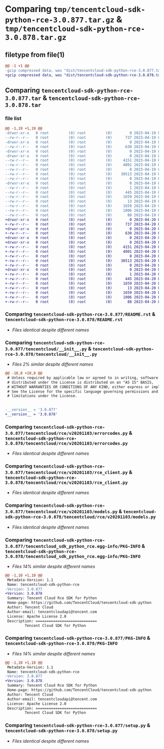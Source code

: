 # Comparing `tmp/tencentcloud-sdk-python-rce-3.0.877.tar.gz` & `tmp/tencentcloud-sdk-python-rce-3.0.878.tar.gz`

## filetype from file(1)

```diff
@@ -1 +1 @@
-gzip compressed data, was "dist/tencentcloud-sdk-python-rce-3.0.877.tar", last modified: Wed Apr 19 09:26:31 2023, max compression
+gzip compressed data, was "dist/tencentcloud-sdk-python-rce-3.0.878.tar", last modified: Thu Apr 20 00:39:48 2023, max compression
```

## Comparing `tencentcloud-sdk-python-rce-3.0.877.tar` & `tencentcloud-sdk-python-rce-3.0.878.tar`

### file list

```diff
@@ -1,19 +1,19 @@
-drwxr-xr-x   0 root         (0) root         (0)        0 2023-04-19 09:26:31.000000 tencentcloud-sdk-python-rce-3.0.877/
--rw-r--r--   0 root         (0) root         (0)      737 2023-04-19 09:26:31.000000 tencentcloud-sdk-python-rce-3.0.877/README.rst
-drwxr-xr-x   0 root         (0) root         (0)        0 2023-04-19 09:26:31.000000 tencentcloud-sdk-python-rce-3.0.877/tencentcloud/
--rw-r--r--   0 root         (0) root         (0)      630 2023-04-19 09:26:31.000000 tencentcloud-sdk-python-rce-3.0.877/tencentcloud/__init__.py
-drwxr-xr-x   0 root         (0) root         (0)        0 2023-04-19 09:26:31.000000 tencentcloud-sdk-python-rce-3.0.877/tencentcloud/rce/
-drwxr-xr-x   0 root         (0) root         (0)        0 2023-04-19 09:26:31.000000 tencentcloud-sdk-python-rce-3.0.877/tencentcloud/rce/v20201103/
--rw-r--r--   0 root         (0) root         (0)     4151 2023-04-19 09:26:31.000000 tencentcloud-sdk-python-rce-3.0.877/tencentcloud/rce/v20201103/errorcodes.py
--rw-r--r--   0 root         (0) root         (0)     4001 2023-04-19 09:26:31.000000 tencentcloud-sdk-python-rce-3.0.877/tencentcloud/rce/v20201103/rce_client.py
--rw-r--r--   0 root         (0) root         (0)        0 2023-04-19 09:26:31.000000 tencentcloud-sdk-python-rce-3.0.877/tencentcloud/rce/v20201103/__init__.py
--rw-r--r--   0 root         (0) root         (0)    30513 2023-04-19 09:26:31.000000 tencentcloud-sdk-python-rce-3.0.877/tencentcloud/rce/v20201103/models.py
--rw-r--r--   0 root         (0) root         (0)        0 2023-04-19 09:26:31.000000 tencentcloud-sdk-python-rce-3.0.877/tencentcloud/rce/__init__.py
-drwxr-xr-x   0 root         (0) root         (0)        0 2023-04-19 09:26:31.000000 tencentcloud-sdk-python-rce-3.0.877/tencentcloud_sdk_python_rce.egg-info/
--rw-r--r--   0 root         (0) root         (0)        1 2023-04-19 09:26:31.000000 tencentcloud-sdk-python-rce-3.0.877/tencentcloud_sdk_python_rce.egg-info/dependency_links.txt
--rw-r--r--   0 root         (0) root         (0)      445 2023-04-19 09:26:31.000000 tencentcloud-sdk-python-rce-3.0.877/tencentcloud_sdk_python_rce.egg-info/SOURCES.txt
--rw-r--r--   0 root         (0) root         (0)     1659 2023-04-19 09:26:31.000000 tencentcloud-sdk-python-rce-3.0.877/tencentcloud_sdk_python_rce.egg-info/PKG-INFO
--rw-r--r--   0 root         (0) root         (0)       13 2023-04-19 09:26:31.000000 tencentcloud-sdk-python-rce-3.0.877/tencentcloud_sdk_python_rce.egg-info/top_level.txt
--rw-r--r--   0 root         (0) root         (0)     1659 2023-04-19 09:26:31.000000 tencentcloud-sdk-python-rce-3.0.877/PKG-INFO
--rw-r--r--   0 root         (0) root         (0)     1006 2023-04-19 09:26:31.000000 tencentcloud-sdk-python-rce-3.0.877/setup.py
--rw-r--r--   0 root         (0) root         (0)       88 2023-04-19 09:26:31.000000 tencentcloud-sdk-python-rce-3.0.877/setup.cfg
+drwxr-xr-x   0 root         (0) root         (0)        0 2023-04-20 00:39:48.000000 tencentcloud-sdk-python-rce-3.0.878/
+-rw-r--r--   0 root         (0) root         (0)      737 2023-04-20 00:39:48.000000 tencentcloud-sdk-python-rce-3.0.878/README.rst
+drwxr-xr-x   0 root         (0) root         (0)        0 2023-04-20 00:39:48.000000 tencentcloud-sdk-python-rce-3.0.878/tencentcloud/
+-rw-r--r--   0 root         (0) root         (0)      630 2023-04-20 00:39:48.000000 tencentcloud-sdk-python-rce-3.0.878/tencentcloud/__init__.py
+drwxr-xr-x   0 root         (0) root         (0)        0 2023-04-20 00:39:48.000000 tencentcloud-sdk-python-rce-3.0.878/tencentcloud/rce/
+drwxr-xr-x   0 root         (0) root         (0)        0 2023-04-20 00:39:48.000000 tencentcloud-sdk-python-rce-3.0.878/tencentcloud/rce/v20201103/
+-rw-r--r--   0 root         (0) root         (0)     4151 2023-04-20 00:39:48.000000 tencentcloud-sdk-python-rce-3.0.878/tencentcloud/rce/v20201103/errorcodes.py
+-rw-r--r--   0 root         (0) root         (0)     4001 2023-04-20 00:39:48.000000 tencentcloud-sdk-python-rce-3.0.878/tencentcloud/rce/v20201103/rce_client.py
+-rw-r--r--   0 root         (0) root         (0)        0 2023-04-20 00:39:48.000000 tencentcloud-sdk-python-rce-3.0.878/tencentcloud/rce/v20201103/__init__.py
+-rw-r--r--   0 root         (0) root         (0)    30513 2023-04-20 00:39:48.000000 tencentcloud-sdk-python-rce-3.0.878/tencentcloud/rce/v20201103/models.py
+-rw-r--r--   0 root         (0) root         (0)        0 2023-04-20 00:39:48.000000 tencentcloud-sdk-python-rce-3.0.878/tencentcloud/rce/__init__.py
+drwxr-xr-x   0 root         (0) root         (0)        0 2023-04-20 00:39:48.000000 tencentcloud-sdk-python-rce-3.0.878/tencentcloud_sdk_python_rce.egg-info/
+-rw-r--r--   0 root         (0) root         (0)        1 2023-04-20 00:39:48.000000 tencentcloud-sdk-python-rce-3.0.878/tencentcloud_sdk_python_rce.egg-info/dependency_links.txt
+-rw-r--r--   0 root         (0) root         (0)      445 2023-04-20 00:39:48.000000 tencentcloud-sdk-python-rce-3.0.878/tencentcloud_sdk_python_rce.egg-info/SOURCES.txt
+-rw-r--r--   0 root         (0) root         (0)     1659 2023-04-20 00:39:48.000000 tencentcloud-sdk-python-rce-3.0.878/tencentcloud_sdk_python_rce.egg-info/PKG-INFO
+-rw-r--r--   0 root         (0) root         (0)       13 2023-04-20 00:39:48.000000 tencentcloud-sdk-python-rce-3.0.878/tencentcloud_sdk_python_rce.egg-info/top_level.txt
+-rw-r--r--   0 root         (0) root         (0)     1659 2023-04-20 00:39:48.000000 tencentcloud-sdk-python-rce-3.0.878/PKG-INFO
+-rw-r--r--   0 root         (0) root         (0)     1006 2023-04-20 00:39:48.000000 tencentcloud-sdk-python-rce-3.0.878/setup.py
+-rw-r--r--   0 root         (0) root         (0)       88 2023-04-20 00:39:48.000000 tencentcloud-sdk-python-rce-3.0.878/setup.cfg
```

### Comparing `tencentcloud-sdk-python-rce-3.0.877/README.rst` & `tencentcloud-sdk-python-rce-3.0.878/README.rst`

 * *Files identical despite different names*

### Comparing `tencentcloud-sdk-python-rce-3.0.877/tencentcloud/__init__.py` & `tencentcloud-sdk-python-rce-3.0.878/tencentcloud/__init__.py`

 * *Files 2% similar despite different names*

```diff
@@ -10,8 +10,8 @@
 # Unless required by applicable law or agreed to in writing, software
 # distributed under the License is distributed on an "AS IS" BASIS,
 # WITHOUT WARRANTIES OR CONDITIONS OF ANY KIND, either express or implied.
 # See the License for the specific language governing permissions and
 # limitations under the License.
 
 
-__version__ = '3.0.877'
+__version__ = '3.0.878'
```

### Comparing `tencentcloud-sdk-python-rce-3.0.877/tencentcloud/rce/v20201103/errorcodes.py` & `tencentcloud-sdk-python-rce-3.0.878/tencentcloud/rce/v20201103/errorcodes.py`

 * *Files identical despite different names*

### Comparing `tencentcloud-sdk-python-rce-3.0.877/tencentcloud/rce/v20201103/rce_client.py` & `tencentcloud-sdk-python-rce-3.0.878/tencentcloud/rce/v20201103/rce_client.py`

 * *Files identical despite different names*

### Comparing `tencentcloud-sdk-python-rce-3.0.877/tencentcloud/rce/v20201103/models.py` & `tencentcloud-sdk-python-rce-3.0.878/tencentcloud/rce/v20201103/models.py`

 * *Files identical despite different names*

### Comparing `tencentcloud-sdk-python-rce-3.0.877/tencentcloud_sdk_python_rce.egg-info/PKG-INFO` & `tencentcloud-sdk-python-rce-3.0.878/tencentcloud_sdk_python_rce.egg-info/PKG-INFO`

 * *Files 14% similar despite different names*

```diff
@@ -1,10 +1,10 @@
 Metadata-Version: 1.1
 Name: tencentcloud-sdk-python-rce
-Version: 3.0.877
+Version: 3.0.878
 Summary: Tencent Cloud Rce SDK for Python
 Home-page: https://github.com/TencentCloud/tencentcloud-sdk-python
 Author: Tencent Cloud
 Author-email: tencentcloudapi@tencent.com
 License: Apache License 2.0
 Description: ============================
         Tencent Cloud SDK for Python
```

### Comparing `tencentcloud-sdk-python-rce-3.0.877/PKG-INFO` & `tencentcloud-sdk-python-rce-3.0.878/PKG-INFO`

 * *Files 14% similar despite different names*

```diff
@@ -1,10 +1,10 @@
 Metadata-Version: 1.1
 Name: tencentcloud-sdk-python-rce
-Version: 3.0.877
+Version: 3.0.878
 Summary: Tencent Cloud Rce SDK for Python
 Home-page: https://github.com/TencentCloud/tencentcloud-sdk-python
 Author: Tencent Cloud
 Author-email: tencentcloudapi@tencent.com
 License: Apache License 2.0
 Description: ============================
         Tencent Cloud SDK for Python
```

### Comparing `tencentcloud-sdk-python-rce-3.0.877/setup.py` & `tencentcloud-sdk-python-rce-3.0.878/setup.py`

 * *Files identical despite different names*

